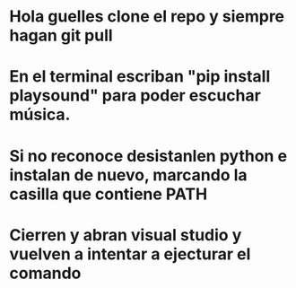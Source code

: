 # Hola guelles clone el repo y siempre hagan git pull

# En el terminal escriban "pip install playsound" para poder escuchar música.
# Si no reconoce desistanlen python e instalan de nuevo, marcando la casilla que contiene PATH
# Cierren y abran visual studio y vuelven a intentar a ejecturar el comando